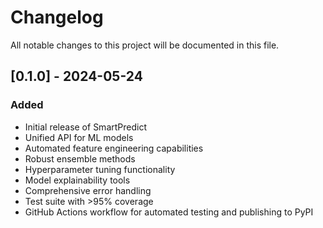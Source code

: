 # Changelog

All notable changes to this project will be documented in this file.

## [0.1.0] - 2024-05-24

### Added
- Initial release of SmartPredict
- Unified API for ML models
- Automated feature engineering capabilities
- Robust ensemble methods
- Hyperparameter tuning functionality
- Model explainability tools
- Comprehensive error handling
- Test suite with >95% coverage
- GitHub Actions workflow for automated testing and publishing to PyPI